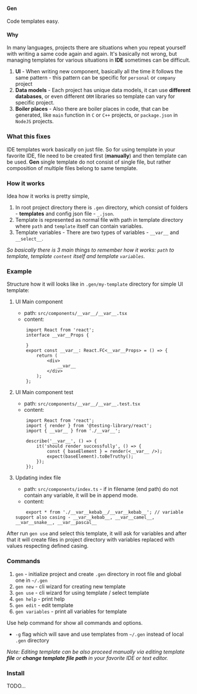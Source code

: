 #### Gen
Code templates easy.


#### Why
In many languages, projects there are situations when you repeat yourself with writing a same code again and again. It's basically not wrong, but managing templates for various situations in **IDE** sometimes can be difficult.
1. **UI** - When writing new component, basically all the time it follows the same pattern - this pattern can be specific for `personal` or `company` project
2. **Data models** - Each project has unique data models, it can use **different databases**, or even different `ORM` libraries so template can vary for specific project.
3. **Boiler places** - Also there are boiler places in code, that can be generated, like `main` function in `C` or `C++` projects, or `package.json` in `NodeJS` projects. 

### What this fixes
IDE templates work basically on just file. So for using template in your favorite IDE, file need to be created first (**manually**) and then template can be used.
**Gen** single template do not consist of single file, but rather composition of multiple files belong to same template.

### How it works
Idea how it works is pretty simple, 
1. In root project directory there is `.gen` directory, which consist of folders - **templates** and config json file - `_.json`. 
2. Template is represented as normal file with path in template directory where `path` and `template` itself can contain variables.
3. Template variables - There are two types of variables - `__var__` and `__select__`.

*So basically there is 3 main things to remember how it works: `path` to template, template `content` itself and template `variables`.*

### Example
Structure how it will looks like in `.gen/my-template` directory for simple UI template:
1. UI Main component 
    - path: `src/components/__var__/__var__.tsx`
    - content: 
    ```tsx
        import React from 'react';
        interface __var__Props {

        }
        export const __var__: React.FC<__var__Props> = () => {
            return (
                <div>
                    __var__
                </div>
            );
        };
    ```
2. UI Main component test
    - path: `src/components/__var__/__var__.test.tsx`
    - content: 
    ```tsx
        import React from 'react';
        import { render } from '@testing-library/react';
        import { __var__ } from './__var__';

        describe('__var__', () => {
            it('should render successfully', () => {
                const { baseElement } = render(<__var__ />);
                expect(baseElement).toBeTruthy();
            });
        });
    ```

3. Updating index file
    - path: `src/components/index.ts` - if in filename (end path) do not contain any variable, it will be in append mode.
    - content: 
    ```tsx
        export * from './__var__kebab__/__var__kebab__'; // variable support also casing - __var__kebab__, __var__camel__, __var__snake__, __var__pascal__
    ```


After run `gen use` and select this template, it will ask for variables and after that it will create files in project directory with variables replaced with values respecting defined casing.


### Commands
1. `gen` - initialize project and create `.gen` directory in root file and global one in `~/.gen`
2. `gen new` - cli wizard for creating new template
3. `gen use` - cli wizard for using template / select template
4. `gen help` - print help
4. `gen edit` - edit template
5. `gen variables` - print all variables for template

Use help command for show all commands and options.

- `-g` flag which will save and use templates from `~/.gen` instead of local `.gen` directory


*Note: Editing template can be also proceed manually via editing template **file** or **change template file path** in your favorite IDE or text editor.*

### Install
TODO...